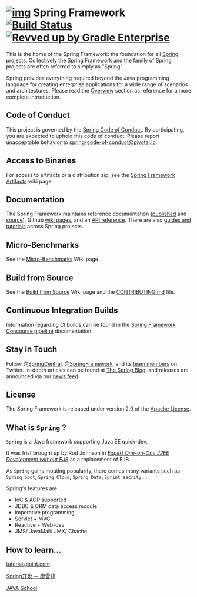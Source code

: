 # [![img](https://github.com/spring-projects/spring-framework/raw/main/src/docs/spring-framework.png)](https://github.com/spring-projects/spring-framework/blob/main/src/docs/spring-framework.png) Spring Framework [![Build Status](https://camo.githubusercontent.com/8f130390ce65edb596561e8e414b05589ad3804d9e0814c7ea6ce6d027eac517/68747470733a2f2f63692e737072696e672e696f2f6170692f76312f7465616d732f737072696e672d6672616d65776f726b2f706970656c696e65732f737072696e672d6672616d65776f726b2d352e332e782f6a6f62732f6275696c642f6261646765)](https://ci.spring.io/teams/spring-framework/pipelines/spring-framework-5.3.x?groups=Build") [![Revved up by Gradle Enterprise](https://camo.githubusercontent.com/077dbe87ec44e1f7ca17e7a75b0c646bc2b44851e1bf530482404b6b59e0d60d/68747470733a2f2f696d672e736869656c64732e696f2f62616467652f526576766564253230757025323062792d477261646c65253230456e74657270726973652d3036413043453f6c6f676f3d477261646c65266c6162656c436f6c6f723d303233303341)](https://ge.spring.io/scans?search.rootProjectNames=spring)

This is the home of the Spring Framework: the foundation for all [Spring projects](https://spring.io/projects). Collectively the Spring Framework and the family of Spring projects are often referred to simply as "Spring".

Spring provides everything required beyond the Java programming language for creating enterprise applications for a wide range of scenarios and architectures. Please read the [Overview](https://docs.spring.io/spring/docs/current/spring-framework-reference/overview.html#spring-introduction) section as reference for a more complete introduction.

## Code of Conduct

This project is governed by the [Spring Code of Conduct](https://github.com/spring-projects/spring-framework/blob/main/CODE_OF_CONDUCT.adoc). By participating, you are expected to uphold this code of conduct. Please report unacceptable behavior to [spring-code-of-conduct@pivotal.io](mailto:spring-code-of-conduct@pivotal.io).

## Access to Binaries

For access to artifacts or a distribution zip, see the [Spring Framework Artifacts](https://github.com/spring-projects/spring-framework/wiki/Spring-Framework-Artifacts) wiki page.

## Documentation

The Spring Framework maintains reference documentation ([published](https://docs.spring.io/spring-framework/docs/current/spring-framework-reference/) and [source](https://github.com/spring-projects/spring-framework/blob/main/src/docs/asciidoc)), Github [wiki pages](https://github.com/spring-projects/spring-framework/wiki), and an [API reference](https://docs.spring.io/spring-framework/docs/current/javadoc-api/). There are also [guides and tutorials](https://spring.io/guides) across Spring projects.

## Micro-Benchmarks

See the [Micro-Benchmarks](https://github.com/spring-projects/spring-framework/wiki/Micro-Benchmarks) Wiki page.

## Build from Source

See the [Build from Source](https://github.com/spring-projects/spring-framework/wiki/Build-from-Source) Wiki page and the [CONTRIBUTING.md](https://github.com/spring-projects/spring-framework/blob/main/CONTRIBUTING.md) file.

## Continuous Integration Builds

Information regarding CI builds can be found in the [Spring Framework Concourse pipeline](https://github.com/spring-projects/spring-framework/blob/main/ci/README.adoc) documentation.

## Stay in Touch

Follow [@SpringCentral](https://twitter.com/springcentral), [@SpringFramework](https://twitter.com/springframework), and its [team members](https://twitter.com/springframework/lists/team/members) on Twitter. In-depth articles can be found at [The Spring Blog](https://spring.io/blog/), and releases are announced via our [news feed](https://spring.io/blog/category/news).

## License

The Spring Framework is released under version 2.0 of the [Apache License](https://www.apache.org/licenses/LICENSE-2.0).

## What is `Spring` ?

`Spring` is a Java framework supporting Java EE quick-dev. 

It was frist brought up by Rod Johnson in *[Expert One-on-One J2EE Development without EJB](https://book.douban.com/subject/1426848/)* as a replacement of EJB. 

As `Spring` gains mouting popularity, there comes many variants such as `Spring boot`, `Spring Cloud`, `Spring Data`, `Sprint secrity` ... 

Spring's features are :

- IoC & AOP supported
- JDBC & ORM data access module
- imperative programming
- Servlet + MVC
- Reactive + Web-dev
- JMS/ JavaMail/ JMX/ Chache 



## How to learn...

[tutorialspoint.com](https://www.tutorialspoint.com/spring/spring_web_mvc_framework.htm)

[Spring开发 -- 廖雪峰](https://www.liaoxuefeng.com/wiki/1252599548343744/1266263217140032)

[JAVA School](http://www.51gjie.com/javaweb/978.html)
